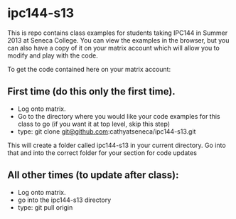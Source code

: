 ipc144-s13
==========

This is repo contains class examples for students taking IPC144 in Summer 2013 at Seneca College.  You can view the examples in the browser, but you can also have a copy of it on your matrix account which will allow you to modify and play with the code.

To get the code contained here on your matrix account:

First time (do this only the first time).  
----------------------------------------

* Log onto matrix.
* Go to the directory where you would like your code examples for this class to go (if you want it at top level, skip this step)
* type: git clone git@github.com:cathyatseneca/ipc144-s13.git

This will create a folder called ipc144-s13 in your current directory.  Go into that and into the correct folder for your section for code updates

All other times (to update after class):
----------------

* Log onto matrix.
* go into the ipc144-s13 directory
* type: git pull origin
